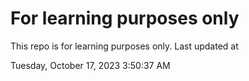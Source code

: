 # For learning purposes only
This repo is for learning purposes only.
Last updated at

Tuesday, October 17, 2023 3:50:37 AM

